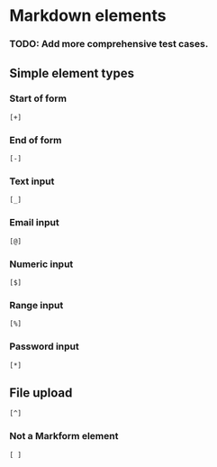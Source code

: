 # Markdown elements

### TODO: Add more comprehensive test cases.

## Simple element types

### Start of form

```
[+]
```

### End of form

```
[-]
```

### Text input

```
[_]
```

### Email input

```
[@]
```

### Numeric input

```
[$]
```

### Range input

```
[%]
```

### Password input

```
[*]
```

## File upload

```
[^]
```

### Not a Markform element

```
[ ]
```
